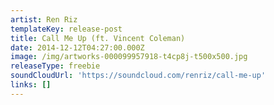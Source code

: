 ```yaml
---
artist: Ren Riz
templateKey: release-post
title: Call Me Up (ft. Vincent Coleman)
date: 2014-12-12T04:27:00.000Z
image: /img/artworks-000099957918-t4cp8j-t500x500.jpg
releaseType: freebie
soundCloudUrl: 'https://soundcloud.com/renriz/call-me-up'
links: []
---
```


